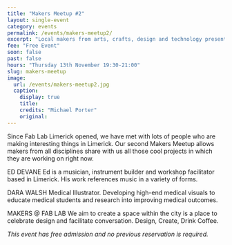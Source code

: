 ```yaml
---
title: "Makers Meetup #2"
layout: single-event
category: events
permalink: /events/makers-meetup2/
excerpt: "Local makers from arts, crafts, design and technology present their most recent projects"
fee: "Free Event"
soon: false
past: false
hours: "Thursday 13th November 19:30-21:00"
slug: makers-meetup
image:
  url: /events/makers-meetup2.jpg
  caption:
    display: true
    title: 
    credits: "Michael Porter"
    original:
---
```


Since Fab Lab Limerick opened, we have met with lots of people who are making interesting things in Limerick. Our second Makers Meetup allows makers from all disciplines share with us all those cool projects in which they are working on right now.

ED DEVANE Ed is a musician, instrument builder and workshop facilitator based in Limerick. His work references music in a variety of forms.

DARA WALSH Medical Illustrator. Developing high-end medical visuals to educate medical students and research into improving medical outcomes.

MAKERS @ FAB LAB We aim to create a space within the city is a place to celebrate design and facilitate conversation. Design, Create, Drink Coffee.

*This event has free admission and no previous reservation is required.*